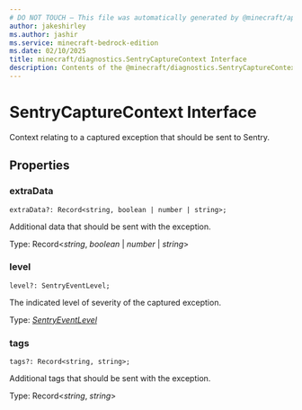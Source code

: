 ```yaml
---
# DO NOT TOUCH — This file was automatically generated by @minecraft/api-docs-generator, to report problems file an issue at https://github.com/Mojang/minecraft-scripting-libraries
author: jakeshirley
ms.author: jashir
ms.service: minecraft-bedrock-edition
ms.date: 02/10/2025
title: minecraft/diagnostics.SentryCaptureContext Interface
description: Contents of the @minecraft/diagnostics.SentryCaptureContext class.
---
```

# SentryCaptureContext Interface

Context relating to a captured exception that should be sent to Sentry.

## Properties

### **extraData**
`extraData?: Record<string, boolean | number | string>;`

Additional data that should be sent with the exception.

Type: Record<*string*, *boolean* | *number* | *string*>

### **level**
`level?: SentryEventLevel;`

The indicated level of severity of the captured exception.

Type: [*SentryEventLevel*](SentryEventLevel.md)

### **tags**
`tags?: Record<string, string>;`

Additional tags that should be sent with the exception.

Type: Record<*string*, *string*>
